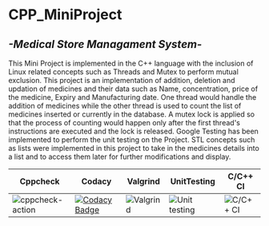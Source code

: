 # CPP_MiniProject

## *-Medical Store Managament System-*
This Mini Project is implemented in the C++ language with the inclusion of Linux related concepts such as Threads and Mutex to perform mutual exclusion. This project is an implementation of addition, deletion and updation of medicines and their data such as Name, concentration, price of the medicine, Expiry and Manufacturing date. One thread would handle the addition of medicines while the other thread is used to count the list of medicines inserted or currently in the database. A mutex lock is applied so that the process of counting would happen only after the first thread's instructions are executed and the lock is released. Google Testing has been implemented to perform the unit testing on the Project. STL concepts such as lists were implemented in this project to take in the medicines details into a list and to access them later for further modifications and display.


|Cppcheck|Codacy|Valgrind|UnitTesting|C/C++ CI|
|--------|------|--------|-----------|--------|
|![cppcheck-action](https://github.com/99002488/CPP_MiniProject/workflows/cppcheck-action/badge.svg)|[![Codacy Badge](https://app.codacy.com/project/badge/Grade/b4de6f33fc094b328c5308d14c2b6a28)](https://www.codacy.com/gh/99002488/CPP_MiniProject/dashboard?utm_source=github.com&amp;utm_medium=referral&amp;utm_content=99002488/CPP_MiniProject&amp;utm_campaign=Badge_Grade)|![Valgrind](https://github.com/99002488/CPP_MiniProject/workflows/Valgrind/badge.svg)|![Unit testing](https://github.com/99002488/CPP_MiniProject/workflows/Unit%20testing/badge.svg?branch=master)|![C/C++ CI](https://github.com/99002488/CPP_MiniProject/workflows/C/C++%20CI/badge.svg?branch=master)|

